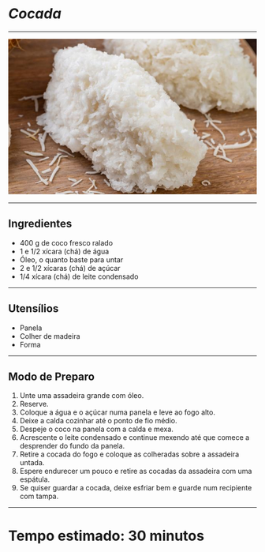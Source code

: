 # ***Cocada***
___
![imagem da cocada](../imagens/cocada.jpg)
___

## **Ingredientes**

- 400 g de coco fresco ralado
- 1 e 1/2 xícara (chá) de água
- Óleo, o quanto baste para untar
- 2 e 1/2 xícaras (chá) de açúcar
- 1/4 xícara (chá) de leite condensado

___

## **Utensílios**

- Panela
- Colher de madeira
- Forma

___

## **Modo de Preparo**

1. Unte uma assadeira grande com óleo.
2. Reserve.
3. Coloque a água e o açúcar numa panela e leve ao fogo alto.
4. Deixe a calda cozinhar até o ponto de fio médio.
5. Despeje o coco na panela com a calda e mexa.
6. Acrescente o leite condensado e continue mexendo até que comece a desprender do fundo da panela.
7. Retire a cocada do fogo e coloque as colheradas sobre a assadeira untada.
8. Espere endurecer um pouco e retire as cocadas da assadeira com uma espátula.
9. Se quiser guardar a cocada, deixe esfriar bem e guarde num recipiente com tampa.

___

# Tempo estimado: 30 minutos
